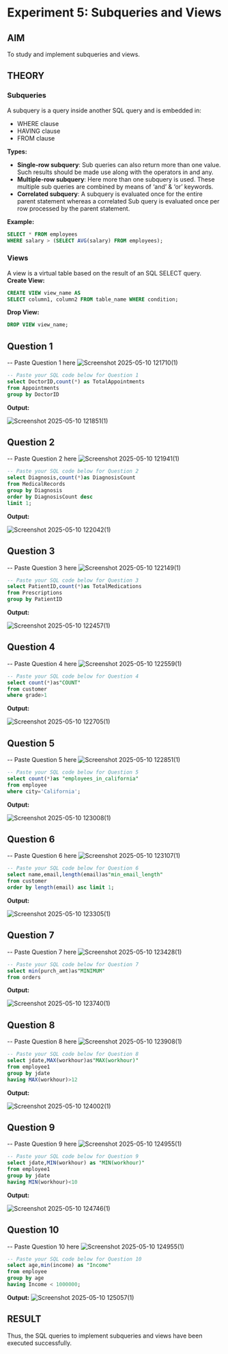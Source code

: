 # Experiment 5: Subqueries and Views

## AIM
To study and implement subqueries and views.

## THEORY

### Subqueries
A subquery is a query inside another SQL query and is embedded in:
- WHERE clause
- HAVING clause
- FROM clause

**Types:**
- **Single-row subquery**:
  Sub queries can also return more than one value. Such results should be made use along with the operators in and any.
- **Multiple-row subquery**:
  Here more than one subquery is used. These multiple sub queries are combined by means of ‘and’ & ‘or’ keywords.
- **Correlated subquery**:
  A subquery is evaluated once for the entire parent statement whereas a correlated Sub query is evaluated once per row processed by the parent statement.

**Example:**
```sql
SELECT * FROM employees
WHERE salary > (SELECT AVG(salary) FROM employees);
```
### Views
A view is a virtual table based on the result of an SQL SELECT query.
**Create View:**
```sql
CREATE VIEW view_name AS
SELECT column1, column2 FROM table_name WHERE condition;
```
**Drop View:**
```sql
DROP VIEW view_name;
```

**Question 1**
--
-- Paste Question 1 here
![Screenshot 2025-05-10 121710(1)](https://github.com/user-attachments/assets/d7445d5b-bb99-4dae-9985-4638dd9daf86)


```sql
-- Paste your SQL code below for Question 1
select DoctorID,count(*) as TotalAppointments
from Appointments
group by DoctorID 
```

**Output:**


![Screenshot 2025-05-10 121851(1)](https://github.com/user-attachments/assets/95c0fe95-449f-4703-8667-2697b0c04d0f)

**Question 2**
---
-- Paste Question 2 here
![Screenshot 2025-05-10 121941(1)](https://github.com/user-attachments/assets/a9b0524f-495f-4b36-9b5b-b550873d6a30)
```sql
-- Paste your SQL code below for Question 2
select Diagnosis,count(*)as DiagnosisCount 
from MedicalRecords
group by Diagnosis 
order by DiagnosisCount desc
limit 1;
```

**Output:**

![Screenshot 2025-05-10 122042(1)](https://github.com/user-attachments/assets/c8e402ec-f89e-4867-8ed5-9e31eaf38b70)

**Question 3**
---
-- Paste Question 3 here
![Screenshot 2025-05-10 122149(1)](https://github.com/user-attachments/assets/ef8d6b93-65da-465d-8cd6-2ee6ab36bc4c)

```sql
-- Paste your SQL code below for Question 3
select PatientID,count(*)as TotalMedications
from Prescriptions
group by PatientID
```

**Output:**

![Screenshot 2025-05-10 122457(1)](https://github.com/user-attachments/assets/bb3f161b-7314-4617-9f39-06bdf61566ba)

**Question 4**
---
-- Paste Question 4 here
![Screenshot 2025-05-10 122559(1)](https://github.com/user-attachments/assets/7772ab76-ef12-4732-afd9-7ba7cef4231e)


```sql
-- Paste your SQL code below for Question 4
select count(*)as"COUNT"
from customer
where grade>1
```

**Output:**

![Screenshot 2025-05-10 122705(1)](https://github.com/user-attachments/assets/7d45e259-d082-469a-b90e-84a43a5fc7ca)

**Question 5**
---
-- Paste Question 5 here
![Screenshot 2025-05-10 122851(1)](https://github.com/user-attachments/assets/5ab55deb-5fcc-434e-9e24-2b9a6ba28510)
```sql
-- Paste your SQL code below for Question 5
select count(*)as "employees_in_california"
from employee
where city='California';
```

**Output:**

![Screenshot 2025-05-10 123008(1)](https://github.com/user-attachments/assets/3c06c919-98f6-4295-abb3-5da5d2edb0ac)

**Question 6**
---
-- Paste Question 6 here
![Screenshot 2025-05-10 123107(1)](https://github.com/user-attachments/assets/1bcf2537-f16f-43a7-8d0e-051607f83497)

```sql
-- Paste your SQL code below for Question 6
select name,email,length(email)as"min_email_length"
from customer
order by length(email) asc limit 1;
```

**Output:**

![Screenshot 2025-05-10 123305(1)](https://github.com/user-attachments/assets/039548fb-dd78-4f93-955a-2395705c9bc1)



**Question 7**
---
-- Paste Question 7 here
![Screenshot 2025-05-10 123428(1)](https://github.com/user-attachments/assets/e48dba7c-dd2b-43d8-aa2e-c5c0919b99ce)
```sql
-- Paste your SQL code below for Question 7
select min(purch_amt)as"MINIMUM"
from orders
```

**Output:**

![Screenshot 2025-05-10 123740(1)](https://github.com/user-attachments/assets/0ec8afb0-018a-482f-8ec8-e1fba30740b5)


**Question 8**
---
-- Paste Question 8 here
![Screenshot 2025-05-10 123908(1)](https://github.com/user-attachments/assets/a78fa818-f928-48bc-8a61-6310cb5fea0f)


```sql
-- Paste your SQL code below for Question 8
select jdate,MAX(workhour)as"MAX(workhour)"
from employee1
group by jdate
having MAX(workhour)>12
```

**Output:**

![Screenshot 2025-05-10 124002(1)](https://github.com/user-attachments/assets/a9520215-e8ea-4ca9-8efe-b76af04a7905)


**Question 9**
---
-- Paste Question 9 here
![Screenshot 2025-05-10 124955(1)](https://github.com/user-attachments/assets/3049671f-7700-453f-b900-e7485d2509a5)

```sql
-- Paste your SQL code below for Question 9
select jdate,MIN(workhour) as "MIN(workhour)"
from employee1
group by jdate
having MIN(workhour)<10
```

**Output:**

![Screenshot 2025-05-10 124746(1)](https://github.com/user-attachments/assets/e5d3aca0-7858-4d88-b321-c1b44589e0e5)

**Question 10**
---
-- Paste Question 10 here
![Screenshot 2025-05-10 124955(1)](https://github.com/user-attachments/assets/3049671f-7700-453f-b900-e7485d2509a5)


```sql
-- Paste your SQL code below for Question 10
select age,min(income) as "Income"
from employee
group by age
having Income < 1000000;
```

**Output:**
![Screenshot 2025-05-10 125057(1)](https://github.com/user-attachments/assets/309e6420-2919-4109-b294-4ac45f3aa126)



## RESULT
Thus, the SQL queries to implement subqueries and views have been executed successfully.

